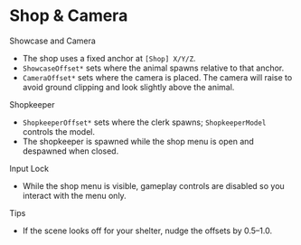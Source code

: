 # Shop & Camera

Showcase and Camera
- The shop uses a fixed anchor at `[Shop] X/Y/Z`.
- `ShowcaseOffset*` sets where the animal spawns relative to that anchor.
- `CameraOffset*` sets where the camera is placed. The camera will raise to avoid ground clipping and look slightly above the animal.

Shopkeeper
- `ShopkeeperOffset*` sets where the clerk spawns; `ShopkeeperModel` controls the model.
- The shopkeeper is spawned while the shop menu is open and despawned when closed.

Input Lock
- While the shop menu is visible, gameplay controls are disabled so you interact with the menu only.

Tips
- If the scene looks off for your shelter, nudge the offsets by 0.5–1.0.

